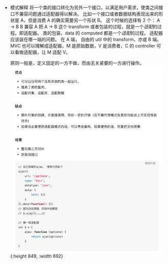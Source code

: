 - 模式解释
  将一个类的接口转化为另外一个接口，以满足用户需求，使类之间接口不兼容问题通过适配器得以解决。
  比如一个接口或者数据结构表现出来的形状是 A，但是消费 A 的确实需要另一个形状 B。
  这个时候的选择有 2 个：
  A -> B
  B 兼容 A
  把 A -> B 这个 transform 或者包装的过程，就是一个*适配*的过程。即适配器。
  类的包装，data 的 computed 都是一个*适配*的过程。
  适配器应该装在哪一端的问题。
  在 A 端， 自由的 util 中的 transform，亦或 B 端。
  MVC 也可以理解成适配器，M 是原始数据，V 是消费者，C 的 controller 可以看做适配器，让 M 适配 V。
  
  原则一般是，定义固定的一方不做，而由无关紧要的一方进行操作。
  ![C8F1C933-C62F-4E04-8496-DF24CC05CFCC.png](../assets/C8F1C933-C62F-4E04-8496-DF24CC05CFCC_1650802330616_0.png){:height 849, :width 692}